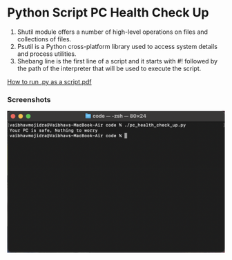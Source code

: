 # Python Script PC Health Check Up

1. Shutil module offers a number of high-level operations on files and collections of files.
2. Psutil is a Python cross-platform library used to access system details and process utilities.
3. Shebang line is the first line of a script and it starts with #! followed by the path of the interpreter that will be used to execute the script.


[How to run .py as a script.pdf](https://github.com/VaibhavMojidra/Python---Script-PC-Health-Check-Up/blob/master/how%20to%20run%20.py%20as%20a%20script/How%20to%20run%20.py%20as%20a%20script.pdf "Click here to view How to run .py as a script.pdf")

### Screenshots
[![Vaibhav Mojidra - output.png](https://raw.githubusercontent.com/VaibhavMojidra/Python---Script-PC-Health-Check-Up/master/output/output.png "Vaibhav Mojidra")](https://vaibhavmojidra.github.io/site/)